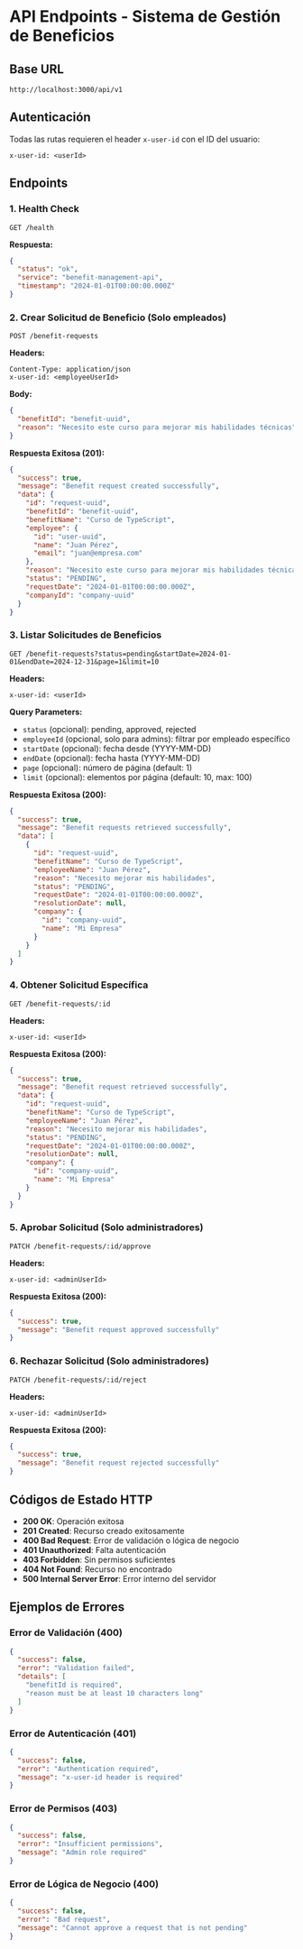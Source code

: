 # API Endpoints - Sistema de Gestión de Beneficios

## Base URL
```
http://localhost:3000/api/v1
```

## Autenticación
Todas las rutas requieren el header `x-user-id` con el ID del usuario:
```
x-user-id: <userId>
```

## Endpoints

### 1. Health Check
```http
GET /health
```
**Respuesta:**
```json
{
  "status": "ok",
  "service": "benefit-management-api",
  "timestamp": "2024-01-01T00:00:00.000Z"
}
```

### 2. Crear Solicitud de Beneficio (Solo empleados)
```http
POST /benefit-requests
```
**Headers:**
```
Content-Type: application/json
x-user-id: <employeeUserId>
```
**Body:**
```json
{
  "benefitId": "benefit-uuid",
  "reason": "Necesito este curso para mejorar mis habilidades técnicas"
}
```
**Respuesta Exitosa (201):**
```json
{
  "success": true,
  "message": "Benefit request created successfully",
  "data": {
    "id": "request-uuid",
    "benefitId": "benefit-uuid",
    "benefitName": "Curso de TypeScript",
    "employee": {
      "id": "user-uuid",
      "name": "Juan Pérez",
      "email": "juan@empresa.com"
    },
    "reason": "Necesito este curso para mejorar mis habilidades técnicas",
    "status": "PENDING",
    "requestDate": "2024-01-01T00:00:00.000Z",
    "companyId": "company-uuid"
  }
}
```

### 3. Listar Solicitudes de Beneficios
```http
GET /benefit-requests?status=pending&startDate=2024-01-01&endDate=2024-12-31&page=1&limit=10
```
**Headers:**
```
x-user-id: <userId>
```
**Query Parameters:**
- `status` (opcional): pending, approved, rejected
- `employeeId` (opcional, solo para admins): filtrar por empleado específico
- `startDate` (opcional): fecha desde (YYYY-MM-DD)
- `endDate` (opcional): fecha hasta (YYYY-MM-DD)
- `page` (opcional): número de página (default: 1)
- `limit` (opcional): elementos por página (default: 10, max: 100)

**Respuesta Exitosa (200):**
```json
{
  "success": true,
  "message": "Benefit requests retrieved successfully",
  "data": [
    {
      "id": "request-uuid",
      "benefitName": "Curso de TypeScript",
      "employeeName": "Juan Pérez",
      "reason": "Necesito mejorar mis habilidades",
      "status": "PENDING",
      "requestDate": "2024-01-01T00:00:00.000Z",
      "resolutionDate": null,
      "company": {
        "id": "company-uuid",
        "name": "Mi Empresa"
      }
    }
  ]
}
```

### 4. Obtener Solicitud Específica
```http
GET /benefit-requests/:id
```
**Headers:**
```
x-user-id: <userId>
```
**Respuesta Exitosa (200):**
```json
{
  "success": true,
  "message": "Benefit request retrieved successfully",
  "data": {
    "id": "request-uuid",
    "benefitName": "Curso de TypeScript",
    "employeeName": "Juan Pérez",
    "reason": "Necesito mejorar mis habilidades",
    "status": "PENDING",
    "requestDate": "2024-01-01T00:00:00.000Z",
    "resolutionDate": null,
    "company": {
      "id": "company-uuid",
      "name": "Mi Empresa"
    }
  }
}
```

### 5. Aprobar Solicitud (Solo administradores)
```http
PATCH /benefit-requests/:id/approve
```
**Headers:**
```
x-user-id: <adminUserId>
```
**Respuesta Exitosa (200):**
```json
{
  "success": true,
  "message": "Benefit request approved successfully"
}
```

### 6. Rechazar Solicitud (Solo administradores)
```http
PATCH /benefit-requests/:id/reject
```
**Headers:**
```
x-user-id: <adminUserId>
```
**Respuesta Exitosa (200):**
```json
{
  "success": true,
  "message": "Benefit request rejected successfully"
}
```

## Códigos de Estado HTTP

- **200 OK**: Operación exitosa
- **201 Created**: Recurso creado exitosamente
- **400 Bad Request**: Error de validación o lógica de negocio
- **401 Unauthorized**: Falta autenticación
- **403 Forbidden**: Sin permisos suficientes
- **404 Not Found**: Recurso no encontrado
- **500 Internal Server Error**: Error interno del servidor

## Ejemplos de Errores

### Error de Validación (400)
```json
{
  "success": false,
  "error": "Validation failed",
  "details": [
    "benefitId is required",
    "reason must be at least 10 characters long"
  ]
}
```

### Error de Autenticación (401)
```json
{
  "success": false,
  "error": "Authentication required",
  "message": "x-user-id header is required"
}
```

### Error de Permisos (403)
```json
{
  "success": false,
  "error": "Insufficient permissions",
  "message": "Admin role required"
}
```

### Error de Lógica de Negocio (400)
```json
{
  "success": false,
  "error": "Bad request",
  "message": "Cannot approve a request that is not pending"
}
``` 